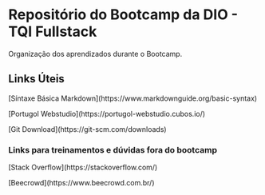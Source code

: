 # Repositório do Bootcamp da DIO - TQI Fullstack

Organização dos aprendizados durante o Bootcamp.

## Links Úteis
<p> [Síntaxe Básica Markdown](https://www.markdownguide.org/basic-syntax) </p>
<p> [Portugol Webstudio](https://portugol-webstudio.cubos.io/)</p>
<p> [Git Download](https://git-scm.com/downloads)</p>

### Links para treinamentos e dúvidas fora do bootcamp
<p> [Stack Overflow](https://stackoverflow.com/) </p>
<p> [Beecrowd](https://www.beecrowd.com.br/) </p>

